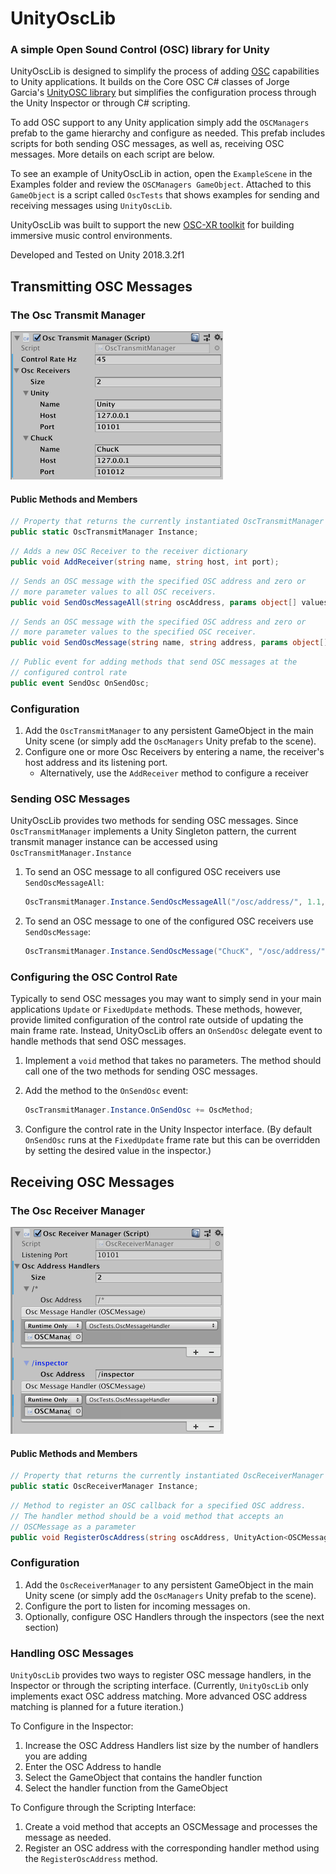 # UnityOscLib
### A simple Open Sound Control (OSC) library for Unity

UnityOscLib is designed to simplify the process of adding [OSC](http://opensoundcontrol.org/introduction-osc) capabilities to Unity applications. It builds on the Core OSC C# classes of Jorge Garcia's [UnityOSC library](https://github.com/jorgegarcia/UnityOSC) but simplifies the configuration process through the Unity Inspector or through C# scripting.  

To add OSC support to any Unity application simply add the `OSCManagers` prefab to the game hierarchy and configure as needed. This prefab includes scripts for both sending OSC messages, as well as, receiving OSC messages.  More details on each script are below.

To see an example of UnityOscLib in action, open the `ExampleScene` in the Examples folder and review the `OSCManagers GameObject`.  Attached to this `GameObject` is a script called `OscTests` that shows examples for sending and receiving messages using `UnityOscLib`.

UnityOscLib was built to support the new [OSC-XR toolkit](https://github.com/fortjohnson/osc-xr) for building immersive music control environments.

Developed and Tested on Unity 2018.3.2f1

## Transmitting OSC Messages

### The Osc Transmit Manager

![The Osc Transmit Manager](Docs/OscTransmitManager.png)

#### Public Methods and Members

```csharp
// Property that returns the currently instantiated OscTransmitManager instance
public static OscTransmitManager Instance;
```

```csharp
// Adds a new OSC Receiver to the receiver dictionary
public void AddReceiver(string name, string host, int port);
```

```csharp
// Sends an OSC message with the specified OSC address and zero or
// more parameter values to all OSC receivers.
public void SendOscMessageAll(string oscAddress, params object[] values);
```

```csharp
// Sends an OSC message with the specified OSC address and zero or
// more parameter values to the specified OSC receiver.
public void SendOscMessage(string name, string address, params object[] values);
```

```csharp
// Public event for adding methods that send OSC messages at the
// configured control rate
public event SendOsc OnSendOsc;
```

### Configuration

1. Add the ```OscTransmitManager``` to any persistent GameObject in the main Unity scene (or simply add the ```OscManagers``` Unity prefab to the scene).
2. Configure one or more Osc Receivers by entering a name, the receiver's host address and its listening port.
   - Alternatively, use the `AddReceiver` method to configure a receiver

### Sending OSC Messages

UnityOscLib provides two methods for sending OSC messages. Since `OscTransmitManager` implements a Unity Singleton pattern, the current transmit manager instance can be accessed using `OscTransmitManager.Instance`

1. To send an OSC message to all configured OSC receivers use `SendOscMessageAll`:

    ```csharp
    OscTransmitManager.Instance.SendOscMessageAll("/osc/address/", 1.1, "stringValue")
    ```

2. To send an OSC message to one of the configured OSC receivers use `SendOscMessage`:

    ```csharp
    OscTransmitManager.Instance.SendOscMessage("ChucK", "/osc/address/", 1.1, "stringValue")
    ```

### Configuring the OSC Control Rate

Typically to send OSC messages you may want to simply send in your main applications `Update` or `FixedUpdate` methods.  These methods, however, provide limited configuration of the control rate outside of updating the main frame rate.  Instead, UnityOscLib offers an `OnSendOsc` delegate event to handle methods that send OSC messages.  

1. Implement a `void` method that takes no parameters.  The method should call one of the two methods for sending OSC messages.
2. Add the method to the `OnSendOsc` event:

    ```csharp
    OscTransmitManager.Instance.OnSendOsc += OscMethod;
    ```

3. Configure the control rate in the Unity Inspector interface.  (By default `OnSendOsc` runs at the `FixedUpdate` frame rate but this can be overridden by setting the desired value in the inspector.)

## Receiving OSC Messages

### The Osc Receiver Manager

![The Osc Receiver Manager](Docs/OscReceiverManager.png)

#### Public Methods and Members

```csharp
// Property that returns the currently instantiated OscReceiverManager instance
public static OscReceiverManager Instance;
```

```csharp
// Method to register an OSC callback for a specified OSC address.
// The handler method should be a void method that accepts an
// OSCMessage as a parameter
public void RegisterOscAddress(string oscAddress, UnityAction<OSCMessage> handler);
```

### Configuration

1. Add the ```OscReceiverManager``` to any persistent GameObject in the main Unity scene (or simply add the ```OscManagers``` Unity prefab to the scene).
2. Configure the port to listen for incoming messages on.
3. Optionally, configure OSC Handlers through the inspectors (see the next section)

### Handling OSC Messages

`UnityOscLib` provides two ways to register OSC message handlers, in the Inspector or through the scripting interface. (Currently, `UnityOscLib` only implements exact OSC address matching.  More advanced OSC address matching is planned for a future iteration.)

To Configure in the Inspector:

1. Increase the OSC Address Handlers list size by the number of handlers you are adding
2. Enter the OSC Address to handle
3. Select the GameObject that contains the handler function
4. Select the handler function from the GameObject

To Configure through the Scripting Interface:

1. Create a void method that accepts an OSCMessage and processes the message as needed.
2. Register an OSC address with the corresponding handler method using the `RegisterOscAddress` method.
